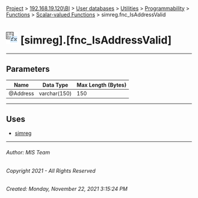 #### 

[Project](../../../../../../index.md) > [192.168.19.120\\BI](../../../../../index.md) > [User databases](../../../../index.md) > [Utilities](../../../index.md) > [Programmability](../../index.md) > [Functions](../index.md) > [Scalar-valued Functions](Scalar-valued_Functions.md) > simreg.fnc_IsAddressValid

# ![Scalar-valued Functions](../../../../../../Images/Function_Scalar32.png) [simreg].[fnc_IsAddressValid]

---

## <a name="#parameters"></a>Parameters

| Name | Data Type | Max Length (Bytes) |
|---|---|---|
| @Address | varchar(150) | 150 |


---

## <a name="#uses"></a>Uses

* [simreg](../../../Security/Schemas/simreg.md)


---

###### Author:  MIS Team

###### Copyright 2021 - All Rights Reserved

###### Created: Monday, November 22, 2021 3:15:24 PM


